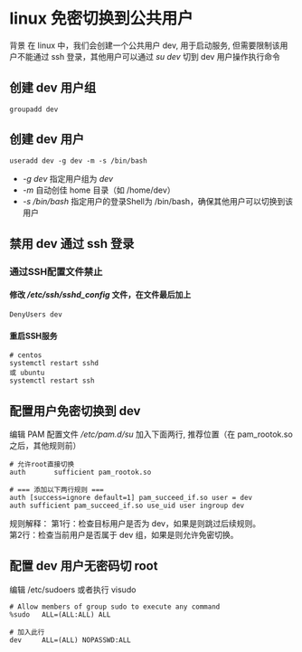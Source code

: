 # linux 免密切换到公共用户

背景
在 linux 中，我们会创建一个公共用户 dev, 用于启动服务, 但需要限制该用户不能通过 ssh 登录，其他用户可以通过 *su dev* 切到 dev 用户操作执行命令

## 创建 dev 用户组
```
groupadd dev
```

## 创建 dev 用户
```
useradd dev -g dev -m -s /bin/bash
```
- *-g dev* 指定用户组为 *dev*  
- *-m* 自动创佳 home 目录（如 /home/dev）
- *-s /bin/bash* 指定用户的登录Shell为 /bin/bash，确保其他用户可以切换到该用户

## 禁用 dev 通过 ssh 登录

### 通过SSH配置文件禁止

#### 修改 */etc/ssh/sshd_config* 文件，在文件最后加上
```
DenyUsers dev
```

#### 重启SSH服务
```
# centos
systemctl restart sshd
或 ubuntu
systemctl restart ssh
```


## 配置用户免密切换到 dev
编辑 PAM 配置文件 */etc/pam.d/su* 加入下面两行, 推荐位置（在 pam_rootok.so 之后，其他规则前）
```
# 允许root直接切换
auth       sufficient pam_rootok.so

# === 添加以下两行规则 ===
auth [success=ignore default=1] pam_succeed_if.so user = dev
auth sufficient pam_succeed_if.so use_uid user ingroup dev
```
规则解释：
第1行：检查目标用户是否为 dev，如果是则跳过后续规则。  
第2行：检查当前用户是否属于 dev 组，如果是则允许免密切换。 

## 配置 dev 用户无密码切 root
编辑 /etc/sudoers 或者执行 visudo
```shell
# Allow members of group sudo to execute any command
%sudo	ALL=(ALL:ALL) ALL

# 加入此行
dev     ALL=(ALL) NOPASSWD:ALL

```
